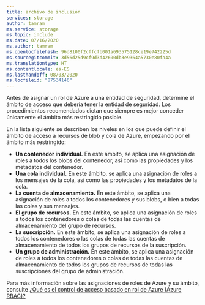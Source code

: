 ```yaml
---
title: archivo de inclusión
services: storage
author: tamram
ms.service: storage
ms.topic: include
ms.date: 07/16/2020
ms.author: tamram
ms.openlocfilehash: 96d8100f2cffcfb001a693575128ce19e742225d
ms.sourcegitcommit: 3d56d25d9cf9d3d42600db3e9364a5730e80fa4a
ms.translationtype: HT
ms.contentlocale: es-ES
ms.lasthandoff: 08/03/2020
ms.locfileid: "87534146"
---
```

Antes de asignar un rol de Azure a una entidad de seguridad, determine el ámbito de acceso que debería tener la entidad de seguridad. Los procedimientos recomendados dictan que siempre es mejor conceder únicamente el ámbito más restringido posible.

En la lista siguiente se describen los niveles en los que puede definir el ámbito de acceso a recursos de blob y cola de Azure, empezando por el ámbito más restringido:

- **Un contenedor individual.** En este ámbito, se aplica una asignación de roles a todos los blobs del contenedor, así como las propiedades y los metadatos del contenedor.
- **Una cola individual.** En este ámbito, se aplica una asignación de roles a los mensajes de la cola, así como las propiedades y los metadatos de la cola.
- **La cuenta de almacenamiento.** En este ámbito, se aplica una asignación de roles a todos los contenedores y sus blobs, o bien a todas las colas y sus mensajes.
- **El grupo de recursos.** En este ámbito, se aplica una asignación de roles a todos los contenedores o colas de todas las cuentas de almacenamiento del grupo de recursos.
- **La suscripción.** En este ámbito, se aplica una asignación de roles a todos los contenedores o las colas de todas las cuentas de almacenamiento de todos los grupos de recursos de la suscripción.
- **Un grupo de administración.** En este ámbito, se aplica una asignación de roles a todos los contenedores o colas de todas las cuentas de almacenamiento de todos los grupos de recursos de todas las suscripciones del grupo de administración.

Para más información sobre las asignaciones de roles de Azure y su ámbito, consulte [¿Qué es el control de acceso basado en rol de Azure (Azure RBAC)?](../articles/role-based-access-control/overview.md)
